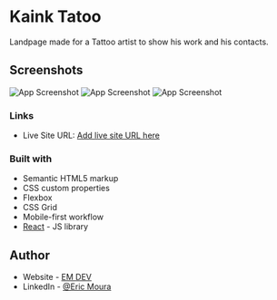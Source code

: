 
# Kaink Tatoo

Landpage made for a Tattoo artist to show his work and his contacts.


## Screenshots

![App Screenshot](./screenshot1.jpg)
![App Screenshot](./screenshot2.jpg)
![App Screenshot](./screenshot3.jpg)


### Links

- Live Site URL: [Add live site URL here](https://kainktattoo.vercel.app/)
### Built with

- Semantic HTML5 markup
- CSS custom properties
- Flexbox
- CSS Grid
- Mobile-first workflow
- [React](https://reactjs.org/) - JS library
## Author

- Website - [EM DEV](https://emouradev.vercel.app/)
- LinkedIn - [@Eric Moura](https://www.linkedin.com/in/emouradev/)

